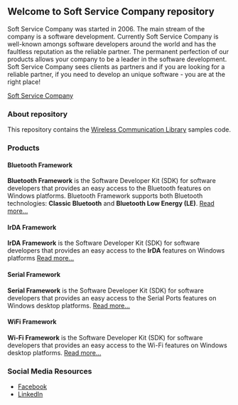 ## Welcome to Soft Service Company repository

Soft Service Company was started in 2006. The main stream of the company is a software development. Currently Soft Service Company is well-known amongs
software developers around the world and has the faultless reputation as the reliable partner. The permanent perfection of our products allows your
company to be a leader in the software development. Soft Service Company sees clients as partners and if you are looking for a reliable partner,
if you need to develop an unique software - you are at the right place!

[Soft Service Company](https://www.btframework.com)

### About repository

This repository contains the [Wireless Communication Library](https://www.btframework.com/wcl.htm) samples code.

### Products

#### Bluetooth Framework

**Bluetooth Framework** is the Software Developer Kit (SDK) for software developers that provides an easy access to the Bluetooth features on Windows platforms.
Bluetooth Framework supports both Bluetooth technologies: **Classic Bluetooth** and **Bluetooth Low Energy (LE)**.
[Read more...](https://www.btframework.com/bluetoothframework.htm)

#### IrDA Framework

**IrDA Framework** is the Software Developer Kit (SDK) for software developers that provides an easy access to the **IrDA** features on Windows platforms
[Read more...](https://www.btframework.com/irdaframework.htm)

#### Serial Framework

**Serial Framework** is the Software Developer Kit (SDK) for software developers that provides an easy access to the Serial Ports features on Windows
desktop platforms.
[Read more...](https://www.btframework.com/serialframework.htm)

#### WiFi Framework

**Wi-Fi Framework** is the Software Developer Kit (SDK) for software developers that provides an easy access to the Wi-Fi features on Windows desktop platforms.
[Read more...](https://www.btframework.com/wififramework.htm)

### Social Media Resources

- [Facebook](https://www.facebook.com/SoftServiceCompany)
- [LinkedIn](https://www.linkedin.com/in/mikepetrichenko/)
